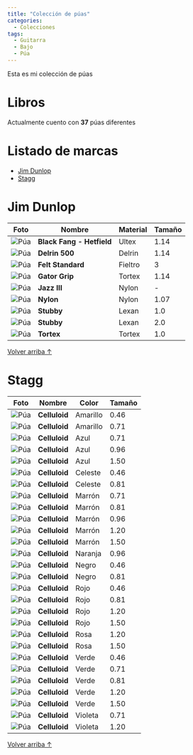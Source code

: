 ```yaml
---
title: "Colección de púas"
categories:
  - Colecciones
tags:
  - Guitarra
  - Bajo
  - Púa
---
```


Esta es mi colección de púas

# Libros

Actualmente cuento con **37** púas diferentes

# Listado de marcas

- [Jim Dunlop](#jim-dunlop)
- [Stagg](#stagg)

# Jim Dunlop

| Foto                                                                 | Nombre                    | Material | Tamaño |
| -------------------------------------------------------------------- | ------------------------- | -------- | ------ |
| ![Púa](/assets/images/coleccion-puas/jim-dunlop-black-fang-1-14.jpg) | **Black Fang - Hetfield** | Ultex    | 1.14   |
| ![Púa](/assets/images/coleccion-puas/jim-dunlop-delrin-500-1-14.jpg) | **Delrin 500**            | Delrin   | 1.14   |
| ![Púa](/assets/images/coleccion-puas/jim-dunlop-felt-standard.jpg)   | **Felt Standard**         | Fieltro  | 3      |
| ![Púa](/assets/images/coleccion-puas/jim-dunlop-gator-1-14.jpg)      | **Gator Grip**            | Tortex   | 1.14   |
| ![Púa](/assets/images/coleccion-puas/jim-dunlop-jazz-3.jpg)          | **Jazz III**              | Nylon    | -      |
| ![Púa](/assets/images/coleccion-puas/jim-dunlop-nylon-1-07.jpg)      | **Nylon**                 | Nylon    | 1.07   |
| ![Púa](/assets/images/coleccion-puas/jim-dunlop-stubby-1.jpg)        | **Stubby**                | Lexan    | 1.0    |
| ![Púa](/assets/images/coleccion-puas/jim-dunlop-stubby-2.jpg)        | **Stubby**                | Lexan    | 2.0    |
| ![Púa](/assets/images/coleccion-puas/jim-dunlop-tortex-1.jpg)        | **Tortex**                | Tortex   | 1.0    |

<a href="#listado-de-marcas" class="back-to-top">Volver arriba ↑</a>

# Stagg

| Foto                                                          | Nombre        | Color    | Tamaño |
| ------------------------------------------------------------- | ------------- | -------- | ------ |
| ![Púa](/assets/images/coleccion-puas/stagg-amarillo-0-46.jpg) | **Celluloid** | Amarillo | 0.46   |
| ![Púa](/assets/images/coleccion-puas/stagg-amarillo-0-71.jpg) | **Celluloid** | Amarillo | 0.71   |
| ![Púa](/assets/images/coleccion-puas/stagg-azul-0-71.jpg)     | **Celluloid** | Azul     | 0.71   |
| ![Púa](/assets/images/coleccion-puas/stagg-azul-0-96.jpg)     | **Celluloid** | Azul     | 0.96   |
| ![Púa](/assets/images/coleccion-puas/stagg-azul-1-50.jpg)     | **Celluloid** | Azul     | 1.50   |
| ![Púa](/assets/images/coleccion-puas/stagg-celeste-0-46.jpg)  | **Celluloid** | Celeste  | 0.46   |
| ![Púa](/assets/images/coleccion-puas/stagg-celeste-0-81.jpg)  | **Celluloid** | Celeste  | 0.81   |
| ![Púa](/assets/images/coleccion-puas/stagg-marron-0-71.jpg)   | **Celluloid** | Marrón   | 0.71   |
| ![Púa](/assets/images/coleccion-puas/stagg-marron-0-81.jpg)   | **Celluloid** | Marrón   | 0.81   |
| ![Púa](/assets/images/coleccion-puas/stagg-marron-0-96.jpg)   | **Celluloid** | Marrón   | 0.96   |
| ![Púa](/assets/images/coleccion-puas/stagg-marron-1-20.jpg)   | **Celluloid** | Marrón   | 1.20   |
| ![Púa](/assets/images/coleccion-puas/stagg-marron-1-50.jpg)   | **Celluloid** | Marrón   | 1.50   |
| ![Púa](/assets/images/coleccion-puas/stagg-naranja-0-96.jpg)  | **Celluloid** | Naranja  | 0.96   |
| ![Púa](/assets/images/coleccion-puas/stagg-negro-0-46.jpg)    | **Celluloid** | Negro    | 0.46   |
| ![Púa](/assets/images/coleccion-puas/stagg-negro-0-81.jpg)    | **Celluloid** | Negro    | 0.81   |
| ![Púa](/assets/images/coleccion-puas/stagg-rojo-0-46.jpg)     | **Celluloid** | Rojo     | 0.46   |
| ![Púa](/assets/images/coleccion-puas/stagg-rojo-0-81.jpg)     | **Celluloid** | Rojo     | 0.81   |
| ![Púa](/assets/images/coleccion-puas/stagg-rojo-1-20.jpg)     | **Celluloid** | Rojo     | 1.20   |
| ![Púa](/assets/images/coleccion-puas/stagg-rojo-1-50.jpg)     | **Celluloid** | Rojo     | 1.50   |
| ![Púa](/assets/images/coleccion-puas/stagg-rosa-1-20.jpg)     | **Celluloid** | Rosa     | 1.20   |
| ![Púa](/assets/images/coleccion-puas/stagg-rosa-1-50.jpg)     | **Celluloid** | Rosa     | 1.50   |
| ![Púa](/assets/images/coleccion-puas/stagg-verde-0-46.jpg)    | **Celluloid** | Verde    | 0.46   |
| ![Púa](/assets/images/coleccion-puas/stagg-verde-0-71.jpg)    | **Celluloid** | Verde    | 0.71   |
| ![Púa](/assets/images/coleccion-puas/stagg-verde-0-81.jpg)    | **Celluloid** | Verde    | 0.81   |
| ![Púa](/assets/images/coleccion-puas/stagg-verde-1-20.jpg)    | **Celluloid** | Verde    | 1.20   |
| ![Púa](/assets/images/coleccion-puas/stagg-verde-1-50.jpg)    | **Celluloid** | Verde    | 1.50   |
| ![Púa](/assets/images/coleccion-puas/stagg-violeta-0-71.jpg)  | **Celluloid** | Violeta  | 0.71   |
| ![Púa](/assets/images/coleccion-puas/stagg-violeta-1-20.jpg)  | **Celluloid** | Violeta  | 1.20   |

<a href="#listado-de-marcas" class="back-to-top">Volver arriba ↑</a>
